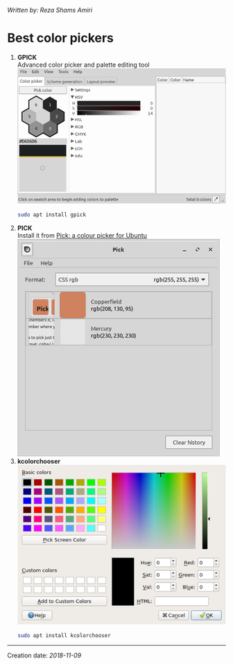 _Written by: Reza Shams Amiri_
# Best color pickers

1. **GPICK**  
   Advanced color picker and palette editing tool  
   ![gpick.png](/img/unix-good-apps/gpick.png)
   ``` sh
   sudo apt install gpick
   ```
1. **PICK**  
   Install it from [Pick: a colour picker for Ubuntu][PACPFU]  
   ![pick.png](/img/unix-good-apps/pick.png)
1. **kcolorchooser**  
    ![kcolorchooser.png](/img/unix-good-apps/kcolorchooser.png)
    ``` sh
    sudo apt install kcolorchooser
    ```
* * *
Creation date: _2018-11-09_

[PACPFU]: https://www.kryogenix.org/code/pick/